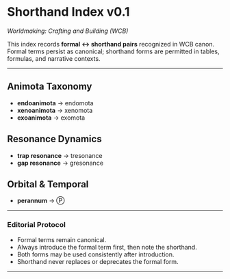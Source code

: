 # Shorthand Index v0.1
*Worldmaking: Crafting and Building (WCB)*

This index records **formal ↔ shorthand pairs** recognized in WCB canon.  
Formal terms persist as canonical; shorthand forms are permitted in tables, formulas, and narrative contexts.

---

## Animota Taxonomy
- **endoanimota** → endomota  
- **xenoanimota** → xenomota  
- **exoanimota** → exomota  

## Resonance Dynamics
- **trap resonance** → tresonance  
- **gap resonance** → gresonance  

## Orbital & Temporal
- **perannum** → Ⓟ  

---

### Editorial Protocol
- Formal terms remain canonical.  
- Always introduce the formal term first, then note the shorthand.  
- Both forms may be used consistently after introduction.  
- Shorthand never replaces or deprecates the formal form.

---
